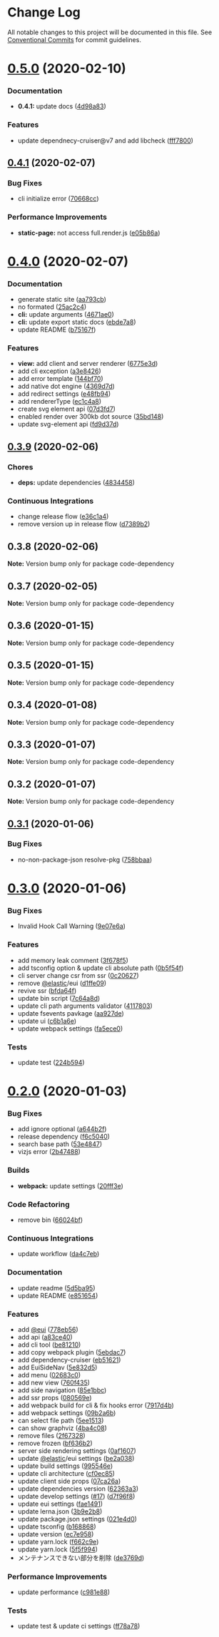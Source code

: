 # Change Log

All notable changes to this project will be documented in this file.
See [Conventional Commits](https://conventionalcommits.org) for commit guidelines.

<a name="0.5.0"></a>

# [0.5.0](https://github.com/Himenon/code-dependency/compare/v0.4.1...v0.5.0) (2020-02-10)

### Documentation

- **0.4.1:** update docs ([4d98a83](https://github.com/Himenon/code-dependency/commit/4d98a83))

### Features

- update dependnecy-cruiser@v7 and add libcheck ([fff7800](https://github.com/Himenon/code-dependency/commit/fff7800))

<a name="0.4.1"></a>

## [0.4.1](https://github.com/Himenon/code-dependency/compare/v0.4.0...v0.4.1) (2020-02-07)

### Bug Fixes

- cli initialize error ([70668cc](https://github.com/Himenon/code-dependency/commit/70668cc))

### Performance Improvements

- **static-page:** not access full.render.js ([e05b86a](https://github.com/Himenon/code-dependency/commit/e05b86a))

<a name="0.4.0"></a>

# [0.4.0](https://github.com/Himenon/code-dependency/compare/v0.3.9...v0.4.0) (2020-02-07)

### Documentation

- generate static site ([aa793cb](https://github.com/Himenon/code-dependency/commit/aa793cb))
- no formated ([25ac2c4](https://github.com/Himenon/code-dependency/commit/25ac2c4))
- **cli:** update arguments ([4671ae0](https://github.com/Himenon/code-dependency/commit/4671ae0))
- **cli:** update export static docs ([ebde7a8](https://github.com/Himenon/code-dependency/commit/ebde7a8))
- update README ([b75167f](https://github.com/Himenon/code-dependency/commit/b75167f))

### Features

- **view:** add client and server renderer ([6775e3d](https://github.com/Himenon/code-dependency/commit/6775e3d))
- add cli exception ([a3e8426](https://github.com/Himenon/code-dependency/commit/a3e8426))
- add error template ([144bf70](https://github.com/Himenon/code-dependency/commit/144bf70))
- add native dot engine ([4369d7d](https://github.com/Himenon/code-dependency/commit/4369d7d))
- add redirect settings ([e48fb94](https://github.com/Himenon/code-dependency/commit/e48fb94))
- add rendererType ([ec1c4a8](https://github.com/Himenon/code-dependency/commit/ec1c4a8))
- create svg element api ([07d3fd7](https://github.com/Himenon/code-dependency/commit/07d3fd7))
- enabled render over 300kb dot source ([35bd148](https://github.com/Himenon/code-dependency/commit/35bd148))
- update svg-element api ([fd9d37d](https://github.com/Himenon/code-dependency/commit/fd9d37d))

<a name="0.3.9"></a>

## [0.3.9](https://github.com/Himenon/code-dependency/compare/v0.3.8...v0.3.9) (2020-02-06)

### Chores

- **deps:** update dependencies ([4834458](https://github.com/Himenon/code-dependency/commit/4834458))

### Continuous Integrations

- change release flow ([e36c1a4](https://github.com/Himenon/code-dependency/commit/e36c1a4))
- remove version up in release flow ([d7389b2](https://github.com/Himenon/code-dependency/commit/d7389b2))

<a name="0.3.8"></a>

## 0.3.8 (2020-02-06)

**Note:** Version bump only for package code-dependency

<a name="0.3.7"></a>

## 0.3.7 (2020-02-05)

**Note:** Version bump only for package code-dependency

<a name="0.3.6"></a>

## 0.3.6 (2020-01-15)

**Note:** Version bump only for package code-dependency

<a name="0.3.5"></a>

## 0.3.5 (2020-01-15)

**Note:** Version bump only for package code-dependency

<a name="0.3.4"></a>

## 0.3.4 (2020-01-08)

**Note:** Version bump only for package code-dependency

<a name="0.3.3"></a>

## 0.3.3 (2020-01-07)

**Note:** Version bump only for package code-dependency

<a name="0.3.2"></a>

## 0.3.2 (2020-01-07)

**Note:** Version bump only for package code-dependency

<a name="0.3.1"></a>

## [0.3.1](https://github.com/Himenon/code-dependency/compare/v0.3.0...v0.3.1) (2020-01-06)

### Bug Fixes

- no-non-package-json resolve-pkg ([758bbaa](https://github.com/Himenon/code-dependency/commit/758bbaa))

<a name="0.3.0"></a>

# [0.3.0](https://github.com/Himenon/code-dependency/compare/v0.2.0...v0.3.0) (2020-01-06)

### Bug Fixes

- Invalid Hook Call Warning ([9e07e6a](https://github.com/Himenon/code-dependency/commit/9e07e6a))

### Features

- add memory leak comment ([3f678f5](https://github.com/Himenon/code-dependency/commit/3f678f5))
- add tsconfig option & update cli absolute path ([0b5f54f](https://github.com/Himenon/code-dependency/commit/0b5f54f))
- cli server change csr from ssr ([0c20627](https://github.com/Himenon/code-dependency/commit/0c20627))
- remove [@elastic](https://github.com/elastic)/eui ([d1ffe09](https://github.com/Himenon/code-dependency/commit/d1ffe09))
- revive ssr ([bfda64f](https://github.com/Himenon/code-dependency/commit/bfda64f))
- update bin script ([7c64a8d](https://github.com/Himenon/code-dependency/commit/7c64a8d))
- update cli path arguments validator ([4117803](https://github.com/Himenon/code-dependency/commit/4117803))
- update fsevents pavkage ([aa927de](https://github.com/Himenon/code-dependency/commit/aa927de))
- update ui ([c6b1a6e](https://github.com/Himenon/code-dependency/commit/c6b1a6e))
- update webpack settings ([fa5ece0](https://github.com/Himenon/code-dependency/commit/fa5ece0))

### Tests

- update test ([224b594](https://github.com/Himenon/code-dependency/commit/224b594))

<a name="0.2.0"></a>

# [0.2.0](https://github.com/Himenon/code-dependency/compare/v0.0.1-alpha.7...v0.2.0) (2020-01-03)

### Bug Fixes

- add ignore optional ([a644b2f](https://github.com/Himenon/code-dependency/commit/a644b2f))
- release dependency ([f6c5040](https://github.com/Himenon/code-dependency/commit/f6c5040))
- search base path ([53e4847](https://github.com/Himenon/code-dependency/commit/53e4847))
- vizjs error ([2b47488](https://github.com/Himenon/code-dependency/commit/2b47488))

### Builds

- **webpack:** update settings ([20fff3e](https://github.com/Himenon/code-dependency/commit/20fff3e))

### Code Refactoring

- remove bin ([66024bf](https://github.com/Himenon/code-dependency/commit/66024bf))

### Continuous Integrations

- update workflow ([da4c7eb](https://github.com/Himenon/code-dependency/commit/da4c7eb))

### Documentation

- update readme ([5d5ba95](https://github.com/Himenon/code-dependency/commit/5d5ba95))
- update README ([e851654](https://github.com/Himenon/code-dependency/commit/e851654))

### Features

- add [@eui](https://github.com/eui) ([778eb56](https://github.com/Himenon/code-dependency/commit/778eb56))
- add api ([a83ce40](https://github.com/Himenon/code-dependency/commit/a83ce40))
- add cli tool ([be81210](https://github.com/Himenon/code-dependency/commit/be81210))
- add copy webpack plugin ([5ebdac7](https://github.com/Himenon/code-dependency/commit/5ebdac7))
- add dependency-cruiser ([eb51621](https://github.com/Himenon/code-dependency/commit/eb51621))
- add EuiSideNav ([5e832d5](https://github.com/Himenon/code-dependency/commit/5e832d5))
- add menu ([02683c0](https://github.com/Himenon/code-dependency/commit/02683c0))
- add new view ([760f435](https://github.com/Himenon/code-dependency/commit/760f435))
- add side navigation ([85e1bbc](https://github.com/Himenon/code-dependency/commit/85e1bbc))
- add ssr props ([080569e](https://github.com/Himenon/code-dependency/commit/080569e))
- add webpack build for cli & fix hooks error ([7917d4b](https://github.com/Himenon/code-dependency/commit/7917d4b))
- add webpack settings ([09b2a6b](https://github.com/Himenon/code-dependency/commit/09b2a6b))
- can select file path ([5ee1513](https://github.com/Himenon/code-dependency/commit/5ee1513))
- can show graphviz ([4ba4c08](https://github.com/Himenon/code-dependency/commit/4ba4c08))
- remove files ([2f67328](https://github.com/Himenon/code-dependency/commit/2f67328))
- remove frozen ([bf636b2](https://github.com/Himenon/code-dependency/commit/bf636b2))
- server side rendering settings ([0af1607](https://github.com/Himenon/code-dependency/commit/0af1607))
- update [@elastic](https://github.com/elastic)/eui settings ([be2a038](https://github.com/Himenon/code-dependency/commit/be2a038))
- update build settings ([995546e](https://github.com/Himenon/code-dependency/commit/995546e))
- update cli architecture ([cf0ec85](https://github.com/Himenon/code-dependency/commit/cf0ec85))
- update client side props ([07ca26a](https://github.com/Himenon/code-dependency/commit/07ca26a))
- update dependencies version ([62363a3](https://github.com/Himenon/code-dependency/commit/62363a3))
- update develop settings ([#17](https://github.com/Himenon/code-dependency/issues/17)) ([d7f96f8](https://github.com/Himenon/code-dependency/commit/d7f96f8))
- update eui settings ([fae1491](https://github.com/Himenon/code-dependency/commit/fae1491))
- update lerna.json ([3b9e2b8](https://github.com/Himenon/code-dependency/commit/3b9e2b8))
- update package.json settings ([021e4d0](https://github.com/Himenon/code-dependency/commit/021e4d0))
- update tsconfig ([b168868](https://github.com/Himenon/code-dependency/commit/b168868))
- update version ([ec7e958](https://github.com/Himenon/code-dependency/commit/ec7e958))
- update yarn.lock ([f662c9e](https://github.com/Himenon/code-dependency/commit/f662c9e))
- update yarn.lock ([5f5f994](https://github.com/Himenon/code-dependency/commit/5f5f994))
- メンテナンスできない部分を削除 ([de3769d](https://github.com/Himenon/code-dependency/commit/de3769d))

### Performance Improvements

- update performance ([c981e88](https://github.com/Himenon/code-dependency/commit/c981e88))

### Tests

- update test & update ci settings ([ff78a78](https://github.com/Himenon/code-dependency/commit/ff78a78))
